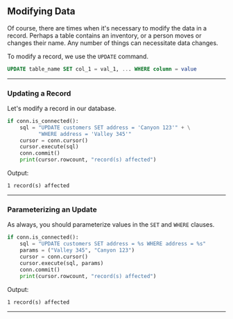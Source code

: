 ## Modifying Data

Of course, there are times when it's necessary to modify the data in a
record. Perhaps a table contains an inventory, or a person moves or 
changes their name. Any number of things can necessitate data changes.

To modify a record, we use the `UPDATE` command.

```sql
UPDATE table_name SET col_1 = val_1, ... WHERE column = value
```

---

### Updating a Record

Let's modify a record in our database.

```python
if conn.is_connected():
    sql = "UPDATE customers SET address = 'Canyon 123'" + \
          "WHERE address = 'Valley 345'"
    cursor = conn.cursor()
    cursor.execute(sql)
    conn.commit()
    print(cursor.rowcount, "record(s) affected")
```

Output:

```
1 record(s) affected
```

---

### Parameterizing an Update

As always, you should parameterize values in the `SET` and `WHERE` 
clauses.

```python
if conn.is_connected():
    sql = "UPDATE customers SET address = %s WHERE address = %s"
    params = ("Valley 345", "Canyon 123")
    cursor = conn.cursor()
    cursor.execute(sql, params)
    conn.commit()
    print(cursor.rowcount, "record(s) affected")
```

Output:

```
1 record(s) affected
```

---
